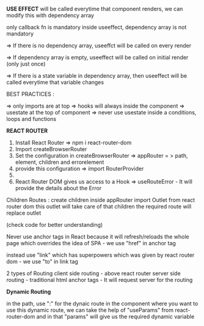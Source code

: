 **USE EFFECT** will be called everytime that component renders, we can modify this with dependency array

only callback fn is mandatory inside useeffect, dependency array is not mandatory

=> If there is no dependency array, useeffct will be called on every render

=> If dependency array is empty, useeffect will be called on initial render (only just once)

=> If there is a state variable in dependency array, then useeffect will be called everytime that variable changes

BEST PRACTICES :

=> only imports are at top
=> hooks will always inside the component
=> usestate at the top of component
=> never use usestate inside a conditions, loops and functions

**REACT ROUTER**
1. Install React Router => npm i react-router-dom
2. Import createBrowserRouter
3. Set the configuration in createBrowserRouter => appRouter = > path, element, children and errorelement
4. provide this configuration => import RouterProvider
5. <RouterProvider router={appRouter}/>
6. React Router DOM gives us access to a Hook => useRouteError - It will provide the details about the Error

Children Routes :
create children inside appRouter
import Outlet from react router dom
this outlet will take care of that children
the required route will replace outlet

(check code for better understanding) 


Never use anchor tags in React because it will refresh/reloads  the whole page which overrides the idea of SPA - we use "href" in anchor tag

instead use "link" which has superpowers which was given by react router dom - we use "to" in link tag

2 types of  Routing
client side routing - above react router
server side routing - traditional html anchor tags - It will request server for the routing

**Dynamic Routing**

in the path, use ":" for the dynaic route
in the component where you want to use this dynamic route, we can take the help of "useParams" from react-router-dom and in that "params" will give us the required dynamic variable